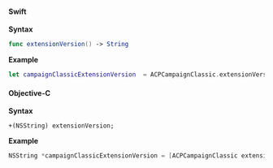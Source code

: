 #### Swift

**Syntax**

```swift
func extensionVersion() -> String
```

**Example**

```swift
let campaignClassicExtensionVersion  = ACPCampaignClassic.extensionVersion()
```

#### Objective-C

**Syntax**

```objc
+(NSString) extensionVersion;
```

**Example**

```objectivec
NSString *campaignClassicExtensionVersion = [ACPCampaignClassic extensionVersion];
```
